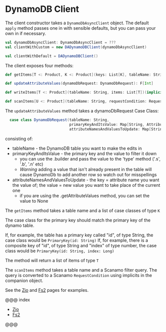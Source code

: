 # DynamoDB Client

The client constructor takes a `DynamoDbAsyncClient` object. The default `apply` method passes one in with sensible defaults, but you can pass your own in if necessary.

```scala
val dynamoDbAsyncClient: DynamoDbAsyncClient = ???
val clientWithCustom = new DADynamoDBClient(dynamoDbAsyncClient)

val clientWithDefault = DADynamoDBClient()
```

The client exposes four methods:

```scala
def getItems[T <: Product, K <: Product](keys: List[K], tableName: String)(implicit returnFormat: DynamoFormat[T], keyFormat: DynamoFormat[K]): F[List[T]]

def updateAttributeValues(dynamoDbRequest: DynamoDbRequest): F[Int]

def writeItems[T <: Product](tableName: String, items: List[T])(implicit format: DynamoFormat[T]): F[BatchWriteItemResponse]

def scanItems[U <: Product](tableName: String, requestCondition: RequestCondition)(implicit returnTypeFormat: DynamoFormat[U]): F[List[U]]
```

The `updateAttributeValues` method takes a dynamoDbRequest Case Class:

```scala
  case class DynamoDbRequest(tableName: String,
                             primaryKeyAndItsValue: Map[String, AttributeValue],
                             attributeNamesAndValuesToUpdate: Map[String, Option[AttributeValue]])
```
consisting of:

- tableName - the DynamoDB table you want to make the edits in
- primaryKeyAndItsValue - the primary key and the value to filter it down
  - you can use the .builder and pass the value to the 'type' method ('.s', '.b', '.n' etc)
  - *Warning* adding a value that isn't already present in the table will cause DynamoDb to add another row so watch out for misspellings
- attributeNamesAndValuesToUpdate - the key = attribute name you want the value of; the value = new value you want to take place of the current one
  - if you are using the .getAttributeValues method, you can set the value to None
 
The `getItems` method takes a table name and a list of case classes of type `K`

The case class for the primary key should match the primary key of the dynamo table. 

If, for example, the table has a primary key called "id", of type String, the case class would be `PrimaryKey(id: String)`
If, for example, there is a composite key of "id", of type String and "index" of type number, the case class would be `PrimaryKey(id: String, index: Long)`

The method will return a list of items of type `T`

The `scanItems` method takes a table name and a Scanamo filter query. The query is converted to a Scanamo `RequestCondition` using implicits in the companion object.

See the [Zio](zio.md) and [Fs2](fs2.md) pages for examples.


@@@ index

* [Zio](zio.md)
* [Fs2](fs2.md)

@@@
